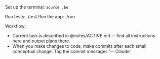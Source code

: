 Set up the terminal: `source .be`

Run tests: ./test
Run the app: ./run

Workflow:
 - Current task is described in @notes/ACTIVE.md -- find all instructions here and output plans there.
 - When you make changes to code, make commits after each small conceptual change. Tag the commit messages '-- Claude'